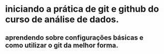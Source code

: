 # iniciando a prática de git e github do curso de análise de dados. 
## aprendendo sobre configurações básicas e como utilizar o git da melhor forma.

